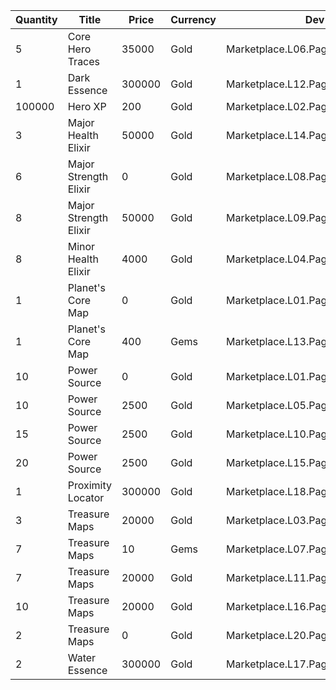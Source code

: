 | Quantity | Title | Price | Currency |  Dev Name |
| -------- | ----- | ----- | -------- |  -------- |
| 5 | Core Hero Traces | 35000 | Gold | Marketplace.L06.Page02.Token.11 |
| 1 | Dark Essence | 300000 | Gold | Marketplace.L12.Page02.Reagent.11 |
| 100000 | Hero XP | 200 | Gold | Marketplace.L02.Page02.XP.02 |
| 3 | Major Health Elixir | 50000 | Gold | Marketplace.L14.Page02.ElixirAll.06 |
| 6 | Major Strength Elixir | 0 | Gold | Marketplace.L08.Page02.Free.29 |
| 8 | Major Strength Elixir | 50000 | Gold | Marketplace.L09.Page02.MajorElixir.08 |
| 8 | Minor Health Elixir | 4000 | Gold | Marketplace.L04.Page02.MinorElixir.06 |
| 1 | Planet's Core Map | 0 | Gold | Marketplace.L01.Page2.VIP5.FreeBonus.45 |
| 1 | Planet's Core Map | 400 | Gems | Marketplace.L13.Page02.MapsMisc.25 |
| 10 | Power Source | 0 | Gold | Marketplace.L01.Page02.Free.14 |
| 10 | Power Source | 2500 | Gold | Marketplace.L05.Page02.PowerSource.02 |
| 15 | Power Source | 2500 | Gold | Marketplace.L10.Page02.PowerSource.05 |
| 20 | Power Source | 2500 | Gold | Marketplace.L15.Page02.PowerSource.08 |
| 1 | Proximity Locator | 300000 | Gold | Marketplace.L18.Page02.Hero.05 |
| 3 | Treasure Maps | 20000 | Gold | Marketplace.L03.Page02.MapFragments.02 |
| 7 | Treasure Maps | 10 | Gems | Marketplace.L07.Page02.MapFragments.07 |
| 7 | Treasure Maps | 20000 | Gold | Marketplace.L11.Page02.TreasureMap.02 |
| 10 | Treasure Maps | 20000 | Gold | Marketplace.L16.Page02.TreasureMap.05 |
| 2 | Treasure Maps | 0 | Gold | Marketplace.L20.Page02.Free.93 |
| 2 | Water Essence | 300000 | Gold | Marketplace.L17.Page02.Shard.20 |
